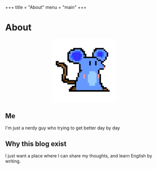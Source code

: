 +++
title = "About"
menu = "main"
+++

# About

<div align="center">
    <img width="40%" src="/images/bluemouseSmall.png" />
</div>

## Me
I'm just a nerdy guy who trying to get better day by day

## Why this blog exist
I just want a place where I can share my thoughts, and learn English by writing.



